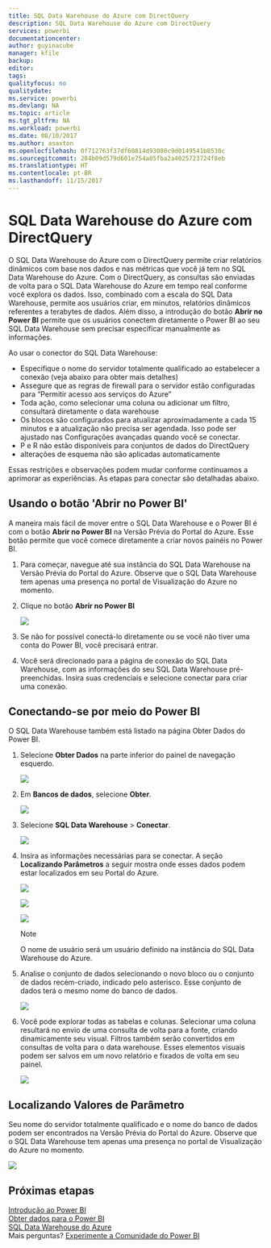 ```yaml
---
title: SQL Data Warehouse do Azure com DirectQuery
description: SQL Data Warehouse do Azure com DirectQuery
services: powerbi
documentationcenter: 
author: guyinacube
manager: kfile
backup: 
editor: 
tags: 
qualityfocus: no
qualitydate: 
ms.service: powerbi
ms.devlang: NA
ms.topic: article
ms.tgt_pltfrm: NA
ms.workload: powerbi
ms.date: 08/10/2017
ms.author: asaxton
ms.openlocfilehash: 0f712763f37df60814d93080c9d0149541b8530c
ms.sourcegitcommit: 284b09d579d601e754a05fba2a4025723724f8eb
ms.translationtype: HT
ms.contentlocale: pt-BR
ms.lasthandoff: 11/15/2017
---
```

# <a name="azure-sql-data-warehouse-with-directquery"></a>SQL Data Warehouse do Azure com DirectQuery
O SQL Data Warehouse do Azure com o DirectQuery permite criar relatórios dinâmicos com base nos dados e nas métricas que você já tem no SQL Data Warehouse do Azure. Com o DirectQuery, as consultas são enviadas de volta para o SQL Data Warehouse do Azure em tempo real conforme você explora os dados. Isso, combinado com a escala do SQL Data Warehouse, permite aos usuários criar, em minutos, relatórios dinâmicos referentes a terabytes de dados. Além disso, a introdução do botão **Abrir no Power BI** permite que os usuários conectem diretamente o Power BI ao seu SQL Data Warehouse sem precisar especificar manualmente as informações.

Ao usar o conector do SQL Data Warehouse:

* Especifique o nome do servidor totalmente qualificado ao estabelecer a conexão (veja abaixo para obter mais detalhes)
* Assegure que as regras de firewall para o servidor estão configuradas para “Permitir acesso aos serviços do Azure”
* Toda ação, como selecionar uma coluna ou adicionar um filtro, consultará diretamente o data warehouse
* Os blocos são configurados para atualizar aproximadamente a cada 15 minutos e a atualização não precisa ser agendada.  Isso pode ser ajustado nas Configurações avançadas quando você se conectar.
* P e R não estão disponíveis para conjuntos de dados do DirectQuery
* alterações de esquema não são aplicadas automaticamente

Essas restrições e observações podem mudar conforme continuamos a aprimorar as experiências. As etapas para conectar são detalhadas abaixo.

## <a name="using-the-open-in-power-bi-button"></a>Usando o botão 'Abrir no Power BI'
A maneira mais fácil de mover entre o SQL Data Warehouse e o Power BI é com o botão **Abrir no Power BI** na Versão Prévia do Portal do Azure. Esse botão permite que você comece diretamente a criar novos painéis no Power BI.

1. Para começar, navegue até sua instância do SQL Data Warehouse na Versão Prévia do Portal do Azure. Observe que o SQL Data Warehouse tem apenas uma presença no portal de Visualização do Azure no momento.
2. Clique no botão **Abrir no Power BI**
   
    ![](media/service-azure-sql-data-warehouse-with-direct-connect/openinpowerbi.png)
3. Se não for possível conectá-lo diretamente ou se você não tiver uma conta do Power BI, você precisará entrar.
4. Você será direcionado para a página de conexão do SQL Data Warehouse, com as informações do seu SQL Data Warehouse pré-preenchidas. Insira suas credenciais e selecione conectar para criar uma conexão.

## <a name="connecting-through-power-bi"></a>Conectando-se por meio do Power BI
O SQL Data Warehouse também está listado na página Obter Dados do Power BI. 

1. Selecione **Obter Dados** na parte inferior do painel de navegação esquerdo.  
   
    ![](media/service-azure-sql-data-warehouse-with-direct-connect/getdatabutton.png)
2. Em **Bancos de dados**, selecione **Obter**.
   
    ![](media/service-azure-sql-data-warehouse-with-direct-connect/databases.png)
3. Selecione **SQL Data Warehouse** \> **Conectar**.
   
    ![](media/service-azure-sql-data-warehouse-with-direct-connect/azuresqldatawarehouseconnect.png)
4. Insira as informações necessárias para se conectar. A seção **Localizando Parâmetros** a seguir mostra onde esses dados podem estar localizados em seu Portal do Azure.
   
    ![](media/service-azure-sql-data-warehouse-with-direct-connect/servername.png)
   
    ![](media/service-azure-sql-data-warehouse-with-direct-connect/servernamewithadvanced.png)
   
    ![](media/service-azure-sql-data-warehouse-with-direct-connect/username.png)
   
   > [!NOTE]
   > O nome de usuário será um usuário definido na instância do SQL Data Warehouse do Azure.
   > 
   > 
5. Analise o conjunto de dados selecionando o novo bloco ou o conjunto de dados recém-criado, indicado pelo asterisco. Esse conjunto de dados terá o mesmo nome do banco de dados.
   
    ![](media/service-azure-sql-data-warehouse-with-direct-connect/dataset2.png)
6. Você pode explorar todas as tabelas e colunas. Selecionar uma coluna resultará no envio de uma consulta de volta para a fonte, criando dinamicamente seu visual. Filtros também serão convertidos em consultas de volta para o data warehouse. Esses elementos visuais podem ser salvos em um novo relatório e fixados de volta em seu painel.
   
    ![](media/service-azure-sql-data-warehouse-with-direct-connect/explore3.png)

## <a name="finding-parameter-values"></a>Localizando Valores de Parâmetro
Seu nome do servidor totalmente qualificado e o nome do banco de dados podem ser encontrados na Versão Prévia do Portal do Azure. Observe que o SQL Data Warehouse tem apenas uma presença no portal de Visualização do Azure no momento.

![](media/service-azure-sql-data-warehouse-with-direct-connect/azureportal.png)

## <a name="next-steps"></a>Próximas etapas
[Introdução ao Power BI](service-get-started.md)  
[Obter dados para o Power BI](service-get-data.md)  
[SQL Data Warehouse do Azure](https://azure.microsoft.com/en-us/documentation/services/sql-data-warehouse/)  
Mais perguntas? [Experimente a Comunidade do Power BI](http://community.powerbi.com/)

